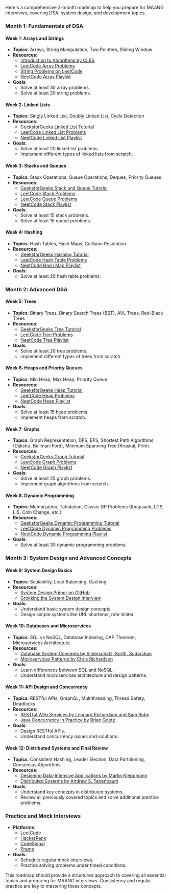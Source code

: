 Here's a comprehensive 3-month roadmap to help you prepare for MAANG interviews, covering DSA, system design, and development topics. 

### Month 1: Fundamentals of DSA

#### Week 1: Arrays and Strings
- **Topics**: Arrays, String Manipulation, Two Pointers, Sliding Window
- **Resources**:
  - [Introduction to Algorithms by CLRS](https://mitpress.mit.edu/books/introduction-algorithms-third-edition)
  - [LeetCode Array Problems](https://leetcode.com/tag/array/)
  - [String Problems on LeetCode](https://leetcode.com/tag/string/)
  - [NeetCode Array Playlist](https://www.youtube.com/playlist?list=PL8eNk_zTBST_dAVqGF0OUdgszticPPTlx)
- **Goals**:
  - Solve at least 30 array problems.
  - Solve at least 20 string problems.

#### Week 2: Linked Lists
- **Topics**: Singly Linked List, Doubly Linked List, Cycle Detection
- **Resources**:
  - [GeeksforGeeks Linked List Tutorial](https://www.geeksforgeeks.org/data-structures/linked-list/)
  - [LeetCode Linked List Problems](https://leetcode.com/tag/linked-list/)
  - [NeetCode Linked List Playlist](https://www.youtube.com/playlist?list=PL8eNk_zTBST8Ej0tD0RUg9JqjQHwKKIOr)
- **Goals**:
  - Solve at least 20 linked list problems.
  - Implement different types of linked lists from scratch.

#### Week 3: Stacks and Queues
- **Topics**: Stack Operations, Queue Operations, Deques, Priority Queues
- **Resources**:
  - [GeeksforGeeks Stack and Queue Tutorial](https://www.geeksforgeeks.org/data-structures/stack/)
  - [LeetCode Stack Problems](https://leetcode.com/tag/stack/)
  - [LeetCode Queue Problems](https://leetcode.com/tag/queue/)
  - [NeetCode Stack Playlist](https://www.youtube.com/playlist?list=PL8eNk_zTBST9gx6bEX0NYCrE9K4XU-_7f)
- **Goals**:
  - Solve at least 15 stack problems.
  - Solve at least 15 queue problems.

#### Week 4: Hashing
- **Topics**: Hash Tables, Hash Maps, Collision Resolution
- **Resources**:
  - [GeeksforGeeks Hashing Tutorial](https://www.geeksforgeeks.org/hashing-data-structure/)
  - [LeetCode Hash Table Problems](https://leetcode.com/tag/hash-table/)
  - [NeetCode Hash Map Playlist](https://www.youtube.com/playlist?list=PL8eNk_zTBST_XL9lxJbs0uJY6HTR8uyjK)
- **Goals**:
  - Solve at least 20 hash table problems.

### Month 2: Advanced DSA

#### Week 5: Trees
- **Topics**: Binary Trees, Binary Search Trees (BST), AVL Trees, Red-Black Trees
- **Resources**:
  - [GeeksforGeeks Tree Tutorial](https://www.geeksforgeeks.org/binary-tree-data-structure/)
  - [LeetCode Tree Problems](https://leetcode.com/tag/tree/)
  - [NeetCode Tree Playlist](https://www.youtube.com/playlist?list=PL8eNk_zTBST-p9jHirHCthdsCrnUZz_HX)
- **Goals**:
  - Solve at least 20 tree problems.
  - Implement different types of trees from scratch.

#### Week 6: Heaps and Priority Queues
- **Topics**: Min Heap, Max Heap, Priority Queue
- **Resources**:
  - [GeeksforGeeks Heap Tutorial](https://www.geeksforgeeks.org/heap-data-structure/)
  - [LeetCode Heap Problems](https://leetcode.com/tag/heap-priority-queue/)
  - [NeetCode Heap Playlist](https://www.youtube.com/playlist?list=PL8eNk_zTBST9XH_GwBNQLxB6mP6FPlD60)
- **Goals**:
  - Solve at least 15 heap problems.
  - Implement heaps from scratch.

#### Week 7: Graphs
- **Topics**: Graph Representation, DFS, BFS, Shortest Path Algorithms (Dijkstra, Bellman-Ford), Minimum Spanning Tree (Kruskal, Prim)
- **Resources**:
  - [GeeksforGeeks Graph Tutorial](https://www.geeksforgeeks.org/graph-data-structure-and-algorithms/)
  - [LeetCode Graph Problems](https://leetcode.com/tag/graph/)
  - [NeetCode Graph Playlist](https://www.youtube.com/playlist?list=PL8eNk_zTBST_MFDYsp6dMcWpqnuQyPue_)
- **Goals**:
  - Solve at least 25 graph problems.
  - Implement graph algorithms from scratch.

#### Week 8: Dynamic Programming
- **Topics**: Memoization, Tabulation, Classic DP Problems (Knapsack, LCS, LIS, Coin Change, etc.)
- **Resources**:
  - [GeeksforGeeks Dynamic Programming Tutorial](https://www.geeksforgeeks.org/dynamic-programming/)
  - [LeetCode Dynamic Programming Problems](https://leetcode.com/tag/dynamic-programming/)
  - [NeetCode Dynamic Programming Playlist](https://www.youtube.com/playlist?list=PL8eNk_zTBST8RS9DZhyGkD0XcT2IPoSTX)
- **Goals**:
  - Solve at least 30 dynamic programming problems.

### Month 3: System Design and Advanced Concepts

#### Week 9: System Design Basics
- **Topics**: Scalability, Load Balancing, Caching
- **Resources**:
  - [System Design Primer on GitHub](https://github.com/donnemartin/system-design-primer)
  - [Grokking the System Design Interview](https://www.educative.io/courses/grokking-the-system-design-interview)
- **Goals**:
  - Understand basic system design concepts.
  - Design simple systems like URL shortener, rate limiter.

#### Week 10: Databases and Microservices
- **Topics**: SQL vs NoSQL, Database Indexing, CAP Theorem, Microservices Architecture
- **Resources**:
  - [Database System Concepts by Silberschatz, Korth, Sudarshan](https://www.db-book.com/)
  - [Microservices Patterns by Chris Richardson](https://microservices.io/book)
- **Goals**:
  - Learn differences between SQL and NoSQL.
  - Understand microservices architecture and design patterns.

#### Week 11: API Design and Concurrency
- **Topics**: RESTful APIs, GraphQL, Multithreading, Thread Safety, Deadlocks
- **Resources**:
  - [RESTful Web Services by Leonard Richardson and Sam Ruby](https://www.oreilly.com/library/view/restful-web-services/9780596529260/)
  - [Java Concurrency in Practice by Brian Goetz](https://www.oreilly.com/library/view/java-concurrency-in/0321349601/)
- **Goals**:
  - Design RESTful APIs.
  - Understand concurrency issues and solutions.

#### Week 12: Distributed Systems and Final Review
- **Topics**: Consistent Hashing, Leader Election, Data Partitioning, Consensus Algorithms
- **Resources**:
  - [Designing Data-Intensive Applications by Martin Kleppmann](https://dataintensive.net/)
  - [Distributed Systems by Andrew S. Tanenbaum](https://www.pearson.com/store/p/distributed-systems/P100000214521/9780132392273)
- **Goals**:
  - Understand key concepts in distributed systems.
  - Review all previously covered topics and solve additional practice problems.

### Practice and Mock Interviews
- **Platforms**:
  - [LeetCode](https://leetcode.com/)
  - [HackerRank](https://www.hackerrank.com/)
  - [CodeSignal](https://codesignal.com/)
  - [Pramp](https://www.pramp.com/)
- **Goals**:
  - Schedule regular mock interviews.
  - Practice solving problems under timed conditions.

This roadmap should provide a structured approach to covering all essential topics and preparing for MAANG interviews. Consistency and regular practice are key to mastering these concepts.
